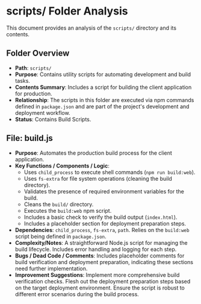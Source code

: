 # scripts/ Folder Analysis

This document provides an analysis of the `scripts/` directory and its contents.

## Folder Overview
- **Path**: `scripts/`
- **Purpose**: Contains utility scripts for automating development and build tasks.
- **Contents Summary**: Includes a script for building the client application for production.
- **Relationship**: The scripts in this folder are executed via npm commands defined in `package.json` and are part of the project's development and deployment workflow.
- **Status**: Contains Build Scripts.

## File: build.js
- **Purpose**: Automates the production build process for the client application.
- **Key Functions / Components / Logic**:
    - Uses `child_process` to execute shell commands (`npm run build:web`).
    - Uses `fs-extra` for file system operations (cleaning the build directory).
    - Validates the presence of required environment variables for the build.
    - Cleans the `build/` directory.
    - Executes the `build:web` npm script.
    - Includes a basic check to verify the build output (`index.html`).
    - Includes a placeholder section for deployment preparation steps.
- **Dependencies**: `child_process`, `fs-extra`, `path`. Relies on the `build:web` script being defined in `package.json`.
- **Complexity/Notes**: A straightforward Node.js script for managing the build lifecycle. Includes error handling and logging for each step.
- **Bugs / Dead Code / Comments**: Includes placeholder comments for build verification and deployment preparation, indicating these sections need further implementation.
- **Improvement Suggestions**: Implement more comprehensive build verification checks. Flesh out the deployment preparation steps based on the target deployment environment. Ensure the script is robust to different error scenarios during the build process.
